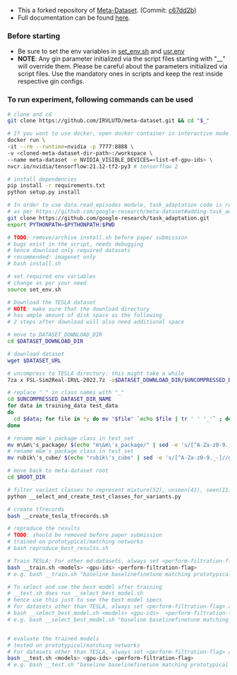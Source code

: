- This a forked repository of [Meta-Dataset](https://github.com/google-research/meta-dataset/). (Commit: [c67dd2b](https://github.com/google-research/meta-dataset/commit/c67dd2bb66fb2a4ce7e4e9906878e13d9b851eb5))
- Full documentation can be found [here](README-original.md).

### Before starting
  - Be sure to set the env variables in [set_env.sh](set_env.sh) and [usr.env](usr.env)
  - **NOTE**: Any gin parameter initialized via the script files starting with "__" will override them. Please be careful about the parameters initialized via script files. Use the mandatory ones in scripts and keep the rest inside respective gin configs.

### To run experiment, following commands can be used
```bash
# clone and cd
git clone https://github.com/IRVLUTD/meta-dataset.git && cd "$_"

# If you want to use docker, open docker container in interactive mode
docker run \
-it --rm --runtime=nvidia -p 7777:8888 \
-v <cloned-meta-dataset-dir-path>:/workspace \
--name meta-dataset -e NVIDIA_VISIBLE_DEVICES=<list-of-gpu-ids> \
nvcr.io/nvidia/tensorflow:21.12-tf2-py3 # tensorflow 2

# install dependencies
pip install -r requirements.txt
python setup.py install

# In order to use data.read_episodes module, task_adaptation code is required
# as per https://github.com/google-research/meta-dataset#adding-task_adaptation-code-to-the-path
git clone https://github.com/google-research/task_adaptation.git
export PYTHONPATH=$PYTHONPATH:$PWD

# TODO: remove/archive install.sh before paper submission
# bugs exist in the script, needs debugging
# hence download only required datasets
# recommended: imagenet only
# bash install.sh

# set required env variables
# change as per your need
source set_env.sh

# Download the TESLA dataset
# NOTE: make sure that the download directory
# has ample amount of disk space as the following
# 2 steps after download will also need additional space

# move to DATASET_DOWNLOAD_DIR
cd $DATASET_DOWNLOAD_DIR

# download dataset
wget $DATASET_URL

# uncompress to TESLA directory: this might take a while
7za x FSL-Sim2Real-IRVL-2022.7z -o$DATASET_DOWNLOAD_DIR/$UNCOMPRESSED_DATASET_DIR_NAME

# replace " " in class names with "_"
cd $UNCOMPRESSED_DATASET_DIR_NAME
for data in training_data test_data
do
  cd $data; for file in *; do mv "$file" `echo $file | tr ' ' '_'` ; done; cd ..
done

# rename m&m's package class in test_set
mv m\&m\'s_package/ $(echo "m\&m\'s_package/" | sed -e 's/[^A-Za-z0-9._-]//g')
# rename m&m's package class in test_set
mv rubik\'s_cube/ $(echo "rubik\'s_cube" | sed -e 's/[^A-Za-z0-9._-]//g')

# move back to meta-dataset root
cd $ROOT_DIR

# filter variant classes to represent mixture(52), unseen(41), seen(11)
python __select_and_create_test_classes_for_variants.py

# create tfrecords
bash __create_tesla_tfrecords.sh

# reproduce the results
# TODO: should be removed before paper submission
# trained on prototypical/matching networks
# bash reproduce_best_results.sh

# Train TESLA; For other md-datasets, always set <perform-filtration-flag> as False
bash __train.sh <models> <gpu-ids> <perform-filtration-flag>
# e.g. bash __train.sh "baseline baselinefinetune matching prototypical maml maml_init_with_proto" "0" "True/False"

# To select and see the best model after training
# __test.sh does run __select_best_model.sh
# hence use this just to see the best model specs
# For datasets other than TESLA, always set <perform-filtration-flag> as False
# bash __select_best_model.sh <models> <gpu-ids>  <perform-filtration-flag> #uncomment this
# e.g. bash __select_best_model.sh "baseline baselinefinetune matching prototypical maml maml_init_with_proto" "0" "True/False"


# evaluate the trained models
# tested on prototypical/matching networks
# For datasets other than TESLA, always set <perform-filtration-flag> as False
bash __test.sh <models> <gpu-ids> <perform-filtration-flag>
# e.g. bash __test.sh "baseline baselinefinetune matching prototypical maml maml_init_with_proto" "0" "True/False"
```

